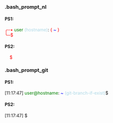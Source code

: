 ### .bash_prompt_nl
#### PS1:
<span style="color:red">╭─• </span><span style="color:green">user </span><span style="color:lightblue">(hostname)</span>: <span style="color:red">{</span> <span style="color:blue">~</span> <span style="color:red">}</span> <br />
<span style="color:red">╰─$</span>
#### PS2:
<span style="color:red">&nbsp;&nbsp;&nbsp;&nbsp;$</span>

### .bash_prompt_git
#### PS1:
[11:17:47] <span style="color:green">user@hostname</span>: <span style="color:blue">~</span> <span style="color:lightblue">(git-branch-if-exist)</span>$
#### PS2:
[11:17:47] $
